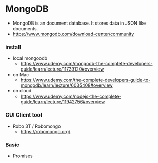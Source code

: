 # MongoDB
- MongoDB is an document database. It stores data in JSON like documents.
- https://www.mongodb.com/download-center/community
### install 
- local mongoodb 
  - https://www.udemy.com/mongodb-the-complete-developers-guide/learn/lecture/11739120#overview
- on Mac
  - https://www.udemy.com/the-complete-developers-guide-to-mongodb/learn/lecture/6035408#overview
- on cloud
  - https://www.udemy.com/nodejs-the-complete-guide/learn/lecture/11942756#overview
### GUI Client tool 
- Robo 3T / Robomongo
  - https://robomongo.org/
### Basic
- Promises
